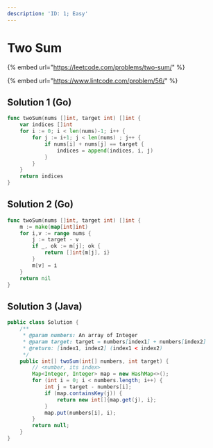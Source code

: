 ```yaml
---
description: 'ID: 1; Easy'
---
```


# Two Sum

{% embed url="https://leetcode.com/problems/two-sum/" %}

{% embed url="https://www.lintcode.com/problem/56/" %}

## Solution 1 \(Go\)

```go
func twoSum(nums []int, target int) []int {
    var indices []int
    for i := 0; i < len(nums)-1; i++ {
        for j := i+1; j < len(nums) ; j++ {
            if nums[i] + nums[j] == target {
                indices = append(indices, i, j)
            }
        }
    }
    return indices
}
```

## Solution 2 \(Go\)

```go
func twoSum(nums []int, target int) []int {
    m := make(map[int]int)
    for i,v := range nums {
        j := target - v
        if _, ok := m[j]; ok {
            return []int{m[j], i}
        }
        m[v] = i
    }
    return nil
}
```

## Solution 3 \(Java\)

```java
public class Solution {
    /**
     * @param numbers: An array of Integer
     * @param target: target = numbers[index1] + numbers[index2]
     * @return: [index1, index2] (index1 < index2)
     */
    public int[] twoSum(int[] numbers, int target) {
        // <number, its index>
        Map<Integer, Integer> map = new HashMap<>();
        for (int i = 0; i < numbers.length; i++) {
            int j = target - numbers[i];
            if (map.containsKey(j)) {
                return new int[]{map.get(j), i};
            }
            map.put(numbers[i], i);
        }
        return null;
    }
}
```

